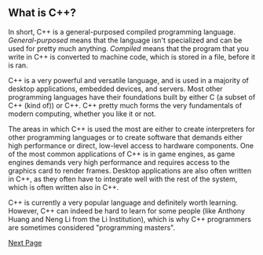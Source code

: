 ## What is C++?

In short, C++ is a general-purposed compiled programming language. _General-purposed_ means that the language isn't specialized and can be used for pretty much anything. _Compiled_ means that the program that you write in C++ is converted to machine code, which is stored in a file, before it is ran.

C++ is a very powerful and versatile language, and is used in a majority of desktop applications, embedded devices, and servers. Most other programming languages have their foundations built by either C (a subset of C++ (kind of)) or C++. C++ pretty much forms the very fundamentals of modern computing, whether you like it or not.

The areas in which C++ is used the most are either to create interpreters for other programming languages or to create software that demands either high performance or direct, low-level access to hardware components. One of the most common applications of C++ is in game engines, as game engines demands very high performance and requires access to the graphics card to render frames. Desktop applications are also often written in C++, as they often have to integrate well with the rest of the system, which is often written also in C++.

C++ is currently a very popular language and definitely worth learning. However, C++ can indeed be hard to learn for some people (like Anthony Huang and Neng Li from the Li Institution), which is why C++ programmers are sometimes considered "programming masters".

[Next Page](2_Concepts.md)